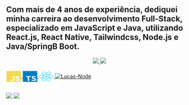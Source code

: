 ## Com mais de 4 anos de experiência, dediquei minha carreira ao desenvolvimento Full-Stack, especializado em JavaScript e Java, utilizando React.js, React Native, Tailwindcss, Node.js e Java/SpringB Boot.

<div align="center">
  <a href="https://github.com/lucasrbordignon">
  <img height="150em" src="https://github-readme-stats.vercel.app/api?username=lucasrbordignon&show_icons=true&theme=noctis_minimus&include_all_commits=true&count_private=true"/>
  <img height="150em" src="https://github-readme-stats.vercel.app/api/top-langs/?username=lucasrbordignon&layout=compact&langs_count=7&theme=noctis_minimus"/>
</div>

  <div style="display: inline_block"><br>
  <img align="center" alt="Lucas-Js" height="30" width="40" src="https://raw.githubusercontent.com/devicons/devicon/master/icons/javascript/javascript-plain.svg">
  <img align="center" alt="Lucas-Ts" height="30" width="40" src="https://raw.githubusercontent.com/devicons/devicon/master/icons/typescript/typescript-plain.svg">
  <img align="center" alt="Lucas-React" height="30" width="40" src="https://raw.githubusercontent.com/devicons/devicon/master/icons/react/react-original.svg">
  <img align="center" alt="Lucas-Node" height="30" width="40" src= "https://cdn.jsdelivr.net/gh/devicons/devicon/icons/nodejs/nodejs-original.svg">
    
</div>

##

<div>
 <a href="https://instagram.com/lucasrbordignon" target="_blank"><img src="https://img.shields.io/badge/Instagram-E4405F?style=for-the-badge&logo=instagram&logoColor=white" target="_blank"></a>
 <a href="https://www.linkedin.com/in/lucasrbordignon/" target="_blank"><img src="https://img.shields.io/badge/LinkedIn-0077B5?style=for-the-badge&logo=linkedin&logoColor=white" target="_blank"></a>
</div>
  
